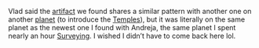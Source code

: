 Vlad said the [artifact](Artifacts.md) we found shares a similar pattern with another one on another [planet](Presentation/Planets.md) (to introduce the [Temples](Temples.md)), but it was literally on the same planet as the newest one I found with Andreja, the same planet I spent nearly an hour [Surveying](../Gameplay_Systems/Surveying.md). I wished I didn’t have to come back here lol.
